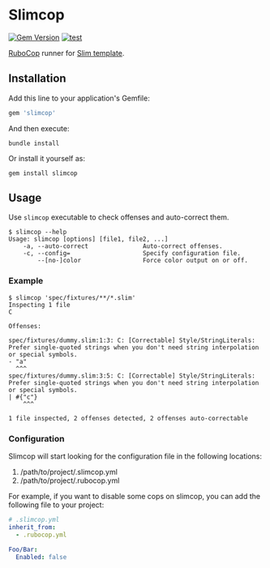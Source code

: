 # Slimcop

[![Gem Version](https://badge.fury.io/rb/slimcop.svg)](https://rubygems.org/gems/slimcop)
[![test](https://github.com/r7kamura/slimcop/actions/workflows/test.yml/badge.svg)](https://github.com/r7kamura/slimcop/actions/workflows/test.yml)

[RuboCop](https://github.com/rubocop/rubocop) runner for [Slim template](https://github.com/slim-template/slim).

## Installation

Add this line to your application's Gemfile:

```ruby
gem 'slimcop'
```

And then execute:

```
bundle install
```

Or install it yourself as:

```
gem install slimcop
```

## Usage

Use `slimcop` executable to check offenses and auto-correct them.

```console
$ slimcop --help
Usage: slimcop [options] [file1, file2, ...]
    -a, --auto-correct               Auto-correct offenses.
    -c, --config=                    Specify configuration file.
        --[no-]color                 Force color output on or off.
```

### Example

```console
$ slimcop 'spec/fixtures/**/*.slim'
Inspecting 1 file
C

Offenses:

spec/fixtures/dummy.slim:1:3: C: [Correctable] Style/StringLiterals: Prefer single-quoted strings when you don't need string interpolation or special symbols.
- "a"
  ^^^
spec/fixtures/dummy.slim:3:5: C: [Correctable] Style/StringLiterals: Prefer single-quoted strings when you don't need string interpolation or special symbols.
| #{"c"}
    ^^^

1 file inspected, 2 offenses detected, 2 offenses auto-correctable
```

### Configuration

Slimcop will start looking for the configuration file in the following locations:

1. /path/to/project/.slimcop.yml
2. /path/to/project/.rubocop.yml

For example, if you want to disable some cops on slimcop, you can add the following file to your project:

```yaml
# .slimcop.yml
inherit_from:
  - .rubocop.yml

Foo/Bar:
  Enabled: false
```
